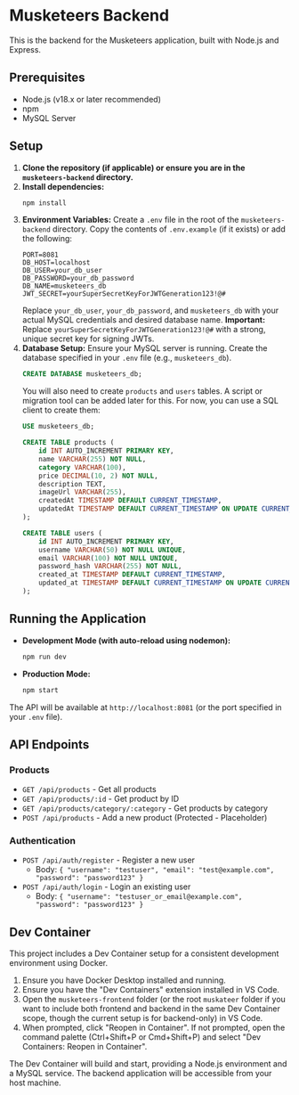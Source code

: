 # Musketeers Backend

This is the backend for the Musketeers application, built with Node.js and Express.

## Prerequisites

- Node.js (v18.x or later recommended)
- npm
- MySQL Server

## Setup

1.  **Clone the repository (if applicable) or ensure you are in the `musketeers-backend` directory.**
2.  **Install dependencies:**
    ```bash
    npm install
    ```
3.  **Environment Variables:**
    Create a `.env` file in the root of the `musketeers-backend` directory. Copy the contents of `.env.example` (if it exists) or add the following:
    ```env
    PORT=8081
    DB_HOST=localhost
    DB_USER=your_db_user
    DB_PASSWORD=your_db_password
    DB_NAME=musketeers_db
    JWT_SECRET=yourSuperSecretKeyForJWTGeneration123!@#
    ```
    Replace `your_db_user`, `your_db_password`, and `musketeers_db` with your actual MySQL credentials and desired database name.
    **Important:** Replace `yourSuperSecretKeyForJWTGeneration123!@#` with a strong, unique secret key for signing JWTs.
4.  **Database Setup:**
    Ensure your MySQL server is running. Create the database specified in your `.env` file (e.g., `musketeers_db`).
    ```sql
    CREATE DATABASE musketeers_db;
    ```
    You will also need to create `products` and `users` tables. A script or migration tool can be added later for this. For now, you can use a SQL client to create them:
    ```sql
    USE musketeers_db;

    CREATE TABLE products (
        id INT AUTO_INCREMENT PRIMARY KEY,
        name VARCHAR(255) NOT NULL,
        category VARCHAR(100),
        price DECIMAL(10, 2) NOT NULL,
        description TEXT,
        imageUrl VARCHAR(255),
        createdAt TIMESTAMP DEFAULT CURRENT_TIMESTAMP,
        updatedAt TIMESTAMP DEFAULT CURRENT_TIMESTAMP ON UPDATE CURRENT_TIMESTAMP
    );

    CREATE TABLE users (
        id INT AUTO_INCREMENT PRIMARY KEY,
        username VARCHAR(50) NOT NULL UNIQUE,
        email VARCHAR(100) NOT NULL UNIQUE,
        password_hash VARCHAR(255) NOT NULL,
        created_at TIMESTAMP DEFAULT CURRENT_TIMESTAMP,
        updated_at TIMESTAMP DEFAULT CURRENT_TIMESTAMP ON UPDATE CURRENT_TIMESTAMP
    );
    ```

## Running the Application

-   **Development Mode (with auto-reload using nodemon):**
    ```bash
    npm run dev
    ```
-   **Production Mode:**
    ```bash
    npm start
    ```

The API will be available at `http://localhost:8081` (or the port specified in your `.env` file).

## API Endpoints

### Products

-   `GET /api/products` - Get all products
-   `GET /api/products/:id` - Get product by ID
-   `GET /api/products/category/:category` - Get products by category
-   `POST /api/products` - Add a new product (Protected - Placeholder)

### Authentication

-   `POST /api/auth/register` - Register a new user
    -   Body: `{ "username": "testuser", "email": "test@example.com", "password": "password123" }`
-   `POST /api/auth/login` - Login an existing user
    -   Body: `{ "username": "testuser_or_email@example.com", "password": "password123" }`

## Dev Container

This project includes a Dev Container setup for a consistent development environment using Docker.

1.  Ensure you have Docker Desktop installed and running.
2.  Ensure you have the "Dev Containers" extension installed in VS Code.
3.  Open the `musketeers-frontend` folder (or the root `muskateer` folder if you want to include both frontend and backend in the same Dev Container scope, though the current setup is for backend-only) in VS Code.
4.  When prompted, click "Reopen in Container". If not prompted, open the command palette (Ctrl+Shift+P or Cmd+Shift+P) and select "Dev Containers: Reopen in Container".

The Dev Container will build and start, providing a Node.js environment and a MySQL service. The backend application will be accessible from your host machine.
